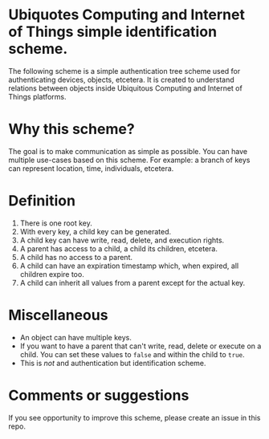 # Ubiquotes Computing and Internet of Things simple identification scheme.

The following scheme is a simple authentication tree scheme used for authenticating devices, objects, etcetera. It is created to understand relations between objects inside Ubiquitous Computing and Internet of Things platforms.

# Why this scheme?
The goal is to make communication as simple as possible. You can have multiple use-cases based on this scheme. For example: a branch of keys can represent location, time, individuals, etcetera.

# Definition
1. There is one root key.
2. With every key, a child key can be generated.
3. A child key can have write, read, delete, and execution rights.
4. A parent has access to a child, a child its children, etcetera.
5. A child has no access to a parent.
6. A child can have an expiration timestamp which, when expired, all children expire too.
7. A child can inherit all values from a parent except for the actual key.

# Miscellaneous
- An object can have multiple keys.
- If you want to have a parent that can't write, read, delete or execute on a child. You can set these values to `false` and within the child to `true`.
- This is _not_ and authentication but identification scheme.

# Comments or suggestions
If you see opportunity to improve this scheme, please create an issue in this repo.
